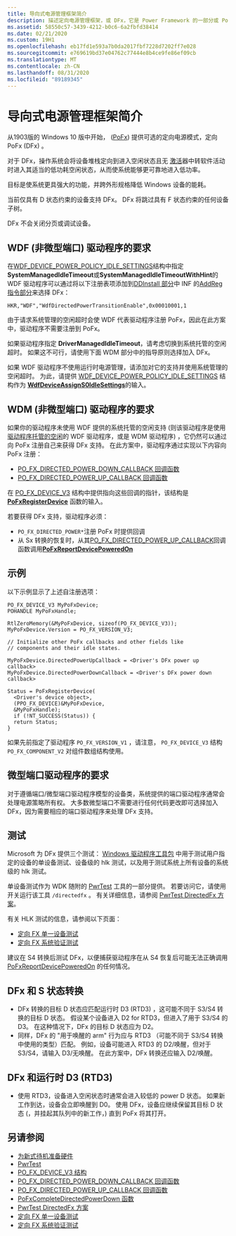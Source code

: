 ```yaml
---
title: 导向式电源管理框架简介
description: 描述定向电源管理框架，或 DFx，它是 Power Framework 的一部分或 PoFx （版本3）。
ms.assetid: 58550c57-3439-4212-b0c6-6a2fbfd38414
ms.date: 02/21/2020
ms.custom: 19H1
ms.openlocfilehash: eb17fd1e593a7b0da2017fbf7228d7202ff7e028
ms.sourcegitcommit: e769619bd37e04762c77444e8b4ce9fe86ef09cb
ms.translationtype: MT
ms.contentlocale: zh-CN
ms.lasthandoff: 08/31/2020
ms.locfileid: "89189345"
---
```

# <a name="introduction-to-the-directed-power-management-framework"></a>导向式电源管理框架简介

从1903版的 Windows 10 版中开始， ([PoFx](./overview-of-the-power-management-framework.md)) 提供可选的定向电源模式，定向 PoFx (DFx) 。

对于 DFx，操作系统会将设备堆栈定向到进入空闲状态且无 [激活](/windows-hardware/design/device-experiences/activators)器中转软件活动时进入其适当的低功耗空闲状态，从而使系统能够更可靠地进入低功率。

目标是使系统更具强大的功能，并跨外形规格降低 Windows 设备的能耗。

当前仅具有 D 状态约束的设备支持 DFx。  DFx 将跳过具有 F 状态约束的任何设备子树。

DFx 不会关闭分页或调试设备。

## <a name="requirements-for-wdf-non-miniport-drivers"></a>WDF (非微型端口) 驱动程序的要求

在[WDF_DEVICE_POWER_POLICY_IDLE_SETTINGS](/windows-hardware/drivers/ddi/wdfdevice/ns-wdfdevice-_wdf_device_power_policy_idle_settings)结构中指定**SystemManagedIdleTimeout**或**SystemManagedIdleTimeoutWithHint**的 WDF 驱动程序可以通过将以下注册表项添加到[DDInstall 部分](../install/inf-ddinstall-hw-section.md)中 INF 的[AddReg 指令部分](../install/inf-addreg-directive.md)来选择 DFx：

```
HKR,"WDF","WdfDirectedPowerTransitionEnable",0x00010001,1
```

由于请求系统管理的空闲超时会使 WDF 代表驱动程序注册 PoFx，因此在此方案中，驱动程序不需要注册到 PoFx。

如果驱动程序指定 **DriverManagedIdleTimeout**，请考虑切换到系统托管的空闲超时。  如果这不可行，请使用下面 WDM 部分中的指导原则选择加入 DFx。

如果 WDF 驱动程序不使用运行时电源管理，请添加对它的支持并使用系统管理的空闲超时。  为此，请提供 [WDF_DEVICE_POWER_POLICY_IDLE_SETTINGS](/windows-hardware/drivers/ddi/wdfdevice/ns-wdfdevice-_wdf_device_power_policy_idle_settings) 结构作为 [**WdfDeviceAssignS0IdleSettings**](/windows-hardware/drivers/ddi/wdfdevice/nf-wdfdevice-wdfdeviceassigns0idlesettings)的输入。

## <a name="requirements-for-wdm-non-miniport-drivers"></a>WDM (非微型端口) 驱动程序的要求

如果你的驱动程序未使用 WDF 提供的系统托管的空闲支持 (则该驱动程序是使用 [驱动程序托管的空闲](/windows-hardware/drivers/ddi/wdfdevice/ne-wdfdevice-_wdf_power_policy_idle_timeout_type)的 WDF 驱动程序，或是 WDM 驱动程序) ，它仍然可以通过向 PoFx 注册自己来获得 DFx 支持。  在此方案中，驱动程序通过实现以下内容向 PoFx 注册：

- [PO_FX_DIRECTED_POWER_DOWN_CALLBACK 回调函数](/windows-hardware/drivers/ddi/wdm/nc-wdm-po_fx_directed_power_down_callback)
- [PO_FX_DIRECTED_POWER_UP_CALLBACK 回调函数](/windows-hardware/drivers/ddi/wdm/nc-wdm-po_fx_directed_power_up_callback)


在 [PO_FX_DEVICE_V3](/windows-hardware/drivers/ddi/wdm/ns-wdm-po_fx_device_v3) 结构中提供指向这些回调的指针，该结构是 [**PoFxRegisterDevice**](/windows-hardware/drivers/ddi/wdm/nf-wdm-pofxregisterdevice) 函数的输入。

若要获得 DFx 支持，驱动程序必须：

* `PO_FX_DIRECTED_POWER*`注册 PoFx 时提供回调
* 从 Sx 转换的恢复时，从其[PO_FX_DIRECTED_POWER_UP_CALLBACK](/windows-hardware/drivers/ddi/wdm/nc-wdm-po_fx_directed_power_up_callback)回调函数调用[**PoFxReportDevicePoweredOn**](/windows-hardware/drivers/ddi/wdm/nf-wdm-pofxreportdevicepoweredon)

## <a name="example"></a>示例

以下示例显示了上述自注册选项：

```
PO_FX_DEVICE_V3 MyPoFxDevice;
POHANDLE MyPoFxHandle;

RtlZeroMemory(&MyPoFxDevice, sizeof(PO_FX_DEVICE_V3));
MyPoFxDevice.Version = PO_FX_VERSION_V3;

// Initialize other PoFx callbacks and other fields like
// components and their idle states.

MyPoFxDevice.DirectedPowerUpCallback = <Driver's DFx power up callback>
MyPoFxDevice.DirectedPowerDownCallback = <Driver's DFx power down callback>

Status = PoFxRegisterDevice(
  <Driver's device object>,
  (PPO_FX_DEVICE)&MyPoFxDevice,
  &MyPoFxHandle);
  if (!NT_SUCCESS(Status)) {
  return Status;
}
```

如果先前指定了驱动程序 `PO_FX_VERSION_V1` ，请注意， `PO_FX_DEVICE_V3` 结构 `PO_FX_COMPONENT_V2` 对组件数组结构使用。

## <a name="requirements-for-miniport-drivers"></a>微型端口驱动程序的要求

对于遵循端口/微型端口驱动程序模型的设备类，系统提供的端口驱动程序通常会处理电源策略所有权。  大多数微型端口不需要进行任何代码更改即可选择加入 DFx，因为需要相应的端口驱动程序来处理 DFx 支持。

## <a name="testing"></a>测试

Microsoft 为 DFx 提供三个测试： [Windows 驱动程序工具包](../download-the-wdk.md) 中用于测试用户指定的设备的单设备测试、设备级的 hlk 测试，以及用于测试系统上所有设备的系统级的 hlk 测试。

单设备测试作为 WDK 随附的 [PwrTest](../devtest/pwrtest.md) 工具的一部分提供。  若要访问它，请使用开关运行该工具 `/directedfx` 。  有关详细信息，请参阅 [PwrTest DirectedFx 方案](../devtest/pwrtest-directedfx-scenario.md)。

有关 HLK 测试的信息，请参阅以下页面：

- [定向 FX 单一设备测试](/windows-hardware/test/hlk/testref/34cfdfa6-7826-443c-9717-bc28c3166092)
- [定向 FX 系统验证测试](/windows-hardware/test/hlk/testref/def16163-9118-4d4a-b559-37873befa12e)

建议在 S4 转换后测试 DFx，以便捕获驱动程序在从 S4 恢复后可能无法正确调用 [PoFxReportDevicePoweredOn](/windows-hardware/drivers/ddi/wdm/nf-wdm-pofxreportdevicepoweredon) 的任何情况。

## <a name="dfx-and-s-state-transitions"></a>DFx 和 S 状态转换

- DFx 转换的目标 D 状态应匹配运行时 D3 (RTD3) ，这可能不同于 S3/S4 转换的目标 D 状态。  假设某个设备进入 D2 for RTD3，但进入了用于 S3/S4 的 D3。  在这种情况下，DFx 的目标 D 状态应为 D2。
- 同样，DFx 的 "用于唤醒的 arm" 行为应与 RTD3 （可能不同于 S3/S4 转换中使用的类型）匹配。  例如，设备可能进入 RTD3 的 D2/唤醒，但对于 S3/S4，请输入 D3/无唤醒。  在此方案中，DFx 转换还应输入 D2/唤醒。

## <a name="dfx-and-runtime-d3-rtd3"></a>DFx 和运行时 D3 (RTD3) 

- 使用 RTD3，设备进入空闲状态时通常会进入较低的 power D 状态。  如果新工作到达，设备会立即唤醒到 D0。  使用 DFx，设备应继续保留其目标 D 状态 (，并挂起其队列中的新工作，) 直到 PoFx 将其打开。


## <a name="see-also"></a>另请参阅

- [为新式待机准备硬件](/windows-hardware/design/device-experiences/prepare-hardware-for-modern-standby)
- [PwrTest](../devtest/pwrtest.md)
- [PO_FX_DEVICE_V3 结构](/windows-hardware/drivers/ddi/wdm/ns-wdm-po_fx_device_v3)
- [PO_FX_DIRECTED_POWER_DOWN_CALLBACK 回调函数](/windows-hardware/drivers/ddi/wdm/nc-wdm-po_fx_directed_power_down_callback)
- [PO_FX_DIRECTED_POWER_UP_CALLBACK 回调函数](/windows-hardware/drivers/ddi/wdm/nc-wdm-po_fx_directed_power_up_callback)
- [PoFxCompleteDirectedPowerDown 函数](/windows-hardware/drivers/ddi/wdm/nf-wdm-pofxcompletedirectedpowerdown) 
- [PwrTest DirectedFx 方案](../devtest/pwrtest-directedfx-scenario.md)
- [定向 FX 单一设备测试](/windows-hardware/test/hlk/testref/34cfdfa6-7826-443c-9717-bc28c3166092)
- [定向 FX 系统验证测试](/windows-hardware/test/hlk/testref/def16163-9118-4d4a-b559-37873befa12e)